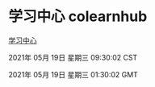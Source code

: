 # 学习中心 colearnhub
[学习中心](http://58.48.52.146:56308/colearnhub/)

2021年 05月 19日 星期三 09:30:02 CST

2021年 05月 19日 星期三 01:30:02 GMT
